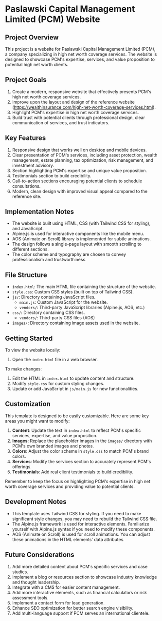 # Paslawski Capital Management Limited (PCM) Website

## Project Overview

This project is a website for Paslawski Capital Management Limited (PCM), a company specializing in high net worth coverage services. The website is designed to showcase PCM's expertise, services, and value proposition to potential high net worth clients.

## Project Goals

1. Create a modern, responsive website that effectively presents PCM's high net worth coverage services.
2. Improve upon the layout and design of the reference website (https://wealthinsurance.com/high-net-worth-coverage-services.html).
3. Highlight PCM's expertise in high net worth coverage services.
4. Build trust with potential clients through professional design, clear communication of services, and trust indicators.

## Key Features

1. Responsive design that works well on desktop and mobile devices.
2. Clear presentation of PCM's services, including asset protection, wealth management, estate planning, tax optimization, risk management, and investment advisory.
3. Section highlighting PCM's expertise and unique value proposition.
4. Testimonials section to build credibility.
5. Call-to-action sections encouraging potential clients to schedule consultations.
6. Modern, clean design with improved visual appeal compared to the reference site.

## Implementation Notes

- The website is built using HTML, CSS (with Tailwind CSS for styling), and JavaScript.
- Alpine.js is used for interactive components like the mobile menu.
- AOS (Animate on Scroll) library is implemented for subtle animations.
- The design follows a single-page layout with smooth scrolling to different sections.
- The color scheme and typography are chosen to convey professionalism and trustworthiness.

## File Structure

- `index.html`: The main HTML file containing the structure of the website.
- `style.css`: Custom CSS styles (built on top of Tailwind CSS).
- `js/`: Directory containing JavaScript files.
  - `main.js`: Custom JavaScript for the website.
  - `vendors/`: Third-party JavaScript libraries (Alpine.js, AOS, etc.)
- `css/`: Directory containing CSS files.
  - `vendors/`: Third-party CSS files (AOS)
- `images/`: Directory containing image assets used in the website.

## Getting Started

To view the website locally:

1. Open the `index.html` file in a web browser.

To make changes:

1. Edit the HTML in `index.html` to update content and structure.
2. Modify `style.css` for custom styling changes.
3. Update or add JavaScript in `js/main.js` for new functionalities.

## Customization

This template is designed to be easily customizable. Here are some key areas you might want to modify:

1. **Content**: Update the text in `index.html` to reflect PCM's specific services, expertise, and value proposition.
2. **Images**: Replace the placeholder images in the `images/` directory with PCM's own branded images and photos.
3. **Colors**: Adjust the color scheme in `style.css` to match PCM's brand colors.
4. **Services**: Modify the services section to accurately represent PCM's offerings.
5. **Testimonials**: Add real client testimonials to build credibility.

Remember to keep the focus on highlighting PCM's expertise in high net worth coverage services and providing value to potential clients.

## Development Notes

- This template uses Tailwind CSS for styling. If you need to make significant style changes, you may need to rebuild the Tailwind CSS file.
- The Alpine.js framework is used for interactive elements. Familiarize yourself with Alpine.js syntax if you need to modify these components.
- AOS (Animate on Scroll) is used for scroll animations. You can adjust these animations in the HTML elements' data attributes.

## Future Considerations

1. Add more detailed content about PCM's specific services and case studies.
2. Implement a blog or resources section to showcase industry knowledge and thought leadership.
3. Integrate with a CMS for easier content management.
4. Add more interactive elements, such as financial calculators or risk assessment tools.
5. Implement a contact form for lead generation.
6. Enhance SEO optimization for better search engine visibility.
7. Add multi-language support if PCM serves an international clientele.
